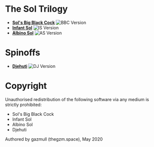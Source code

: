 # The Sol Trilogy
- [**Sol's Big Black Cock**](bbc/README.md) ![BBC Version](https://img.shields.io/badge/BBC-v0.12.3-orange)
- [**Infant Sol**](is/README.md) ![IS Version](https://img.shields.io/badge/IS-v0.11.1-orange)
- [**Albino Sol**](as/README.md) ![AS Version](https://img.shields.io/badge/AS-v0.2.1-A6C2E6)

# Spinoffs
- [**Djehuti**](dj/README.md) ![DJ Version](https://img.shields.io/badge/DJ-v0.1.0-172947)

# Copyright
Unauthorised redistribution of the following software via any medium is strictly prohibited:
 - Sol's Big Black Cock
 - Infant Sol
 - Albino Sol
 - Djehuti

Authored by gazmull (thegzm.space), May 2020
